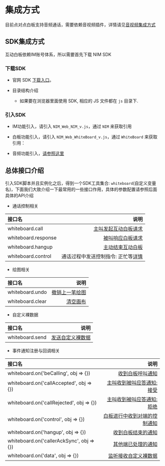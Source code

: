 # <span id="集成方式">集成方式</span>

目前点对点白板支持音频通话，需要依赖音视频插件，详情请见[音视频集成方式](/docs/product/互动白板/SDK开发集成/Web开发集成/集成方式)

## <span id="SDK集成方式">SDK集成方式</span>

互动白板依赖IM账号体系，所以需要首先下载 NIM SDK

### <span id="下载SDK">下载SDK</span>

* 官网 SDK [下载入口](http://netease.im/im-sdk-demo)。

* 目录结构介绍

  * 如果要在浏览器里面使用 SDK, 相应的 JS 文件都在 `js` 目录下.

### <span id="引入SDK">引入SDK</span>

- IM功能引入，请引入 `NIM_Web_NIM_v.js`，通过 `NIM` 来获取引用

- 白板功能引入，请引入 `NIM_Web_WhiteBoard_v.js`，通过 `WhiteBoard` 来获取引用：

- 音频功能引入，[请参照这里](/docs/product/互动白板/SDK开发集成/Web开发集成/集成方式?#引入SDK)

## <span id="总体接口介绍">总体接口介绍</span>

引入SDK脚本并且实例化之后，得到一个SDK工具集合: `whiteboard`(自定义变量名)，下面我们大致介绍一下最常用的一些接口作用，具体的参数配置请参照后面具体的API介绍

- 通话控制相关

| 接口名|说明 |
| :-------- | --------:|
| whiteboard.call | [主叫发起互动白板请求](/docs/product/互动白板/SDK开发集成/Web开发集成/双人互动白板?#主叫发起互动白板请求) |
| whiteboard.response | [被叫响应白板请求](/docs/product/互动白板/SDK开发集成/Web开发集成/双人互动白板?#被叫响应互动白板请求) |
| whiteboard.hangup | [主动结束互动白板](/docs/product/互动白板/SDK开发集成/Web开发集成/双人互动白板?#结束互动白板) |
| whiteboard.control | 通话过程中发送控制指令: 正忙等[详情](/docs/product/互动白板/SDK开发集成/Web开发集成/双人互动白板?#发送互动白板控制指令) |

- 绘图相关

| 接口名|说明 |
| :-------- | --------:|
| whiteboard.undo | [撤销上一笔绘图](/docs/product/互动白板/SDK开发集成/Web开发集成/双人互动白板?#撤销己方上一笔绘画) |
| whiteboard.clear| [清空画布](/docs/product/互动白板/SDK开发集成/Web开发集成/双人互动白板?#清空画板) |

- 自定义裸数据

| 接口名|说明 |
| :-------- | --------:|
| whiteboard.send | [发送自定义裸数据](/docs/product/互动白板/SDK开发集成/Web开发集成/双人互动白板?#发送自定义裸数据) |

- 事件通知注册与回调相关

| 接口名|说明 |
| :-------- | --------:|
| whiteboard.on('beCalling', obj => {}) | [收到白板呼叫通知](/docs/product/互动白板/SDK开发集成/Web开发集成/初始化?#被叫收到呼叫的通知) |
| whiteboard.on('callAccepted', obj => {}) | [主叫收到被叫应答通知: 接受](/docs/product/互动白板/SDK开发集成/Web开发集成/初始化?#主叫收到被叫接受的通知) |
| whiteboard.on('callRejected', obj => {}) | [主叫收到被叫应答通知: 拒绝](/docs/product/互动白板/SDK开发集成/Web开发集成/初始化?#主叫收到被叫拒绝的通知) |
| whiteboard.on('control', obj => {}) | [白板进行中收到对端的控制通知](/docs/product/互动白板/SDK开发集成/Web开发集成/初始化?#通话中收到远端的控制指令) |
| whiteboard.on('hangup', obj => {}) | [收到白板结束的通知](/docs/product/互动白板/SDK开发集成/Web开发集成/初始化?#收到挂断通知) |
| whiteboard.on('callerAckSync', obj => {}) | [其他端已处理的通知](/docs/product/互动白板/SDK开发集成/Web开发集成/初始化?#其他端已处理的通知) |
| whiteboard.on('data', obj => {}) | [监听接收自定义裸数据](/docs/product/互动白板/SDK开发集成/Web开发集成/初始化?#监听接收自定义裸数据) |
